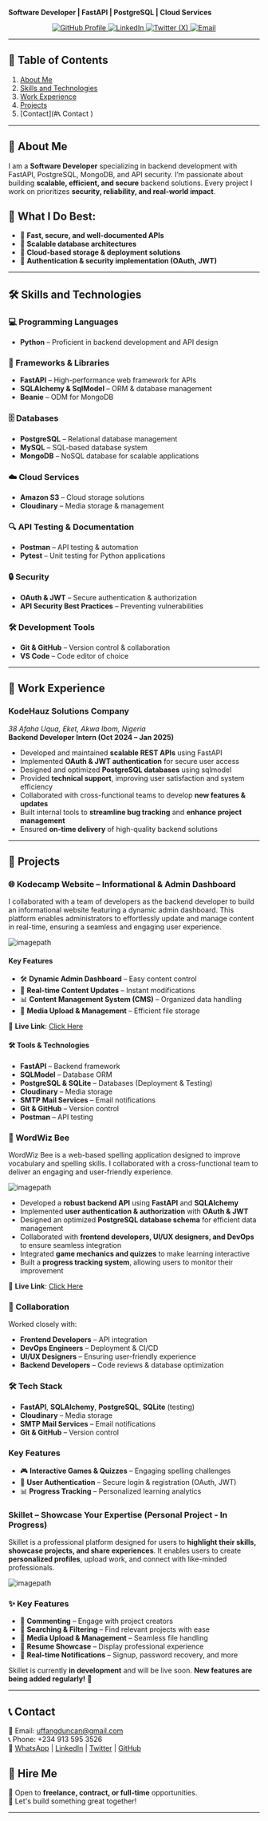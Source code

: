 **Software Developer | FastAPI | PostgreSQL | Cloud Services** 
<p align="center">
  <a href="https://github.com/duncan532">
    <img src="https://img.shields.io/badge/GitHub-Profile-black?logo=github" alt="GitHub Profile">
  </a>
  <a href="https://www.linkedin.com/in/duncan-uffang-bbb562304/">
    <img src="https://img.shields.io/badge/LinkedIn-Connect-blue?logo=linkedin" alt="LinkedIn">
  </a>
  <a href="https://x.com/DuncanUffang">
    <img src="https://img.shields.io/badge/X-Follow-blue?logo=X" alt="Twitter (X)">
  </a>
  <a href="mailto:uffangduncan@gmail.com">
    <img src="https://img.shields.io/badge/Email-Contact%20Me-red?logo=gmail" alt="Email">
  </a>
</p>

---

## 📌 Table of Contents  
1. [About Me](#about-me)  
2. [Skills and Technologies](#skills-and-technologies)  
3. [Work Experience](#work-experience)  
4. [Projects](#projects)  
5. [Contact](#📞 Contact )  

---

## 📖 About Me  
I am a **Software Developer** specializing in backend development with FastAPI, PostgreSQL, MongoDB, and API security. I’m passionate about building **scalable, efficient, and secure** backend solutions. Every project I work on prioritizes **security, reliability, and real-world impact**.  

## 🚀 What I Do Best:
- 🔹 **Fast, secure, and well-documented APIs**  
- 🔹 **Scalable database architectures**  
- 🔹 **Cloud-based storage & deployment solutions**  
- 🔹 **Authentication & security implementation (OAuth, JWT)**

---

## 🛠 Skills and Technologies  

### 💻 Programming Languages  
- **Python** – Proficient in backend development and API design

### 🚀 Frameworks & Libraries  
- **FastAPI** – High-performance web framework for APIs  
- **SQLAlchemy & SqlModel** – ORM & database management  
- **Beanie** – ODM for MongoDB  

### 🗄 Databases  
- **PostgreSQL** – Relational database management  
- **MySQL** – SQL-based database system  
- **MongoDB** – NoSQL database for scalable applications  

### ☁️ Cloud Services  
- **Amazon S3** – Cloud storage solutions  
- **Cloudinary** – Media storage & management  

### 🔍 API Testing & Documentation  
- **Postman** – API testing & automation  
- **Pytest** – Unit testing for Python applications  

### 🔒 Security  
- **OAuth & JWT** – Secure authentication & authorization  
- **API Security Best Practices** – Preventing vulnerabilities  

### 🛠 Development Tools  
- **Git & GitHub** – Version control & collaboration  
- **VS Code** – Code editor of choice  

---

## 💼 Work Experience  
### **KodeHauz Solutions Company**  
*38 Afaha Uqua, Eket, Akwa Ibom, Nigeria*  
**Backend Developer Intern (Oct 2024 – Jan 2025)**  

- Developed and maintained **scalable REST APIs** using FastAPI  
- Implemented **OAuth & JWT authentication** for secure user access  
- Designed and optimized **PostgreSQL databases** using sqlmodel
- Provided **technical support**, improving user satisfaction and system efficiency  
- Collaborated with cross-functional teams to develop **new features & updates**  
- Built internal tools to **streamline bug tracking** and **enhance project management**  
- Ensured **on-time delivery** of high-quality backend solutions 

---


## 📌 Projects

### 🌐 Kodecamp Website – Informational & Admin Dashboard  
I collaborated with a team of developers as the backend developer to build an informational website featuring a dynamic admin dashboard. This platform enables administrators to effortlessly update and manage content in real-time, ensuring a seamless and engaging user experience.

![imagepath](images/242716850_126190696426465_6183149075512365490_n.jpg)  

#### Key Features  
- 🛠 **Dynamic Admin Dashboard** – Easy content control  
- 🔄 **Real-time Content Updates** – Instant modifications  
- 📊 **Content Management System (CMS)** – Organized data handling  
- 📂 **Media Upload & Management** – Efficient file storage  

🔗 **Live Link**: [Click Here](https://dev.kodecamp.kodehauz.dev/) 

#### 🛠 Tools & Technologies  
- **FastAPI** – Backend framework  
- **SQLModel** – Database ORM  
- **PostgreSQL & SQLite** – Databases (Deployment & Testing)  
- **Cloudinary** – Media storage  
- **SMTP Mail Services** – Email notifications  
- **Git & GitHub** – Version control  
- **Postman** – API testing  


### 🐝 WordWiz Bee  
WordWiz Bee is a web-based spelling application designed to improve vocabulary and spelling skills. I collaborated with a cross-functional team to deliver an engaging and user-friendly experience.

![imagepath](images/wordwiz2image34.jpg)

- Developed a **robust backend API** using **FastAPI** and **SQLAlchemy**  
- Implemented **user authentication & authorization** with **OAuth & JWT**  
- Designed an optimized **PostgreSQL database schema** for efficient data management  
- Collaborated with **frontend developers, UI/UX designers, and DevOps** to ensure seamless integration  
- Integrated **game mechanics and quizzes** to make learning interactive  
- Built a **progress tracking system**, allowing users to monitor their improvement  

🔗 **Live Link**: [Click Here](https://dev.wordwiz.kodehauz.dev/)  


### 🤝 Collaboration  
Worked closely with:  
- **Frontend Developers** – API integration  
- **DevOps Engineers** – Deployment & CI/CD  
- **UI/UX Designers** – Ensuring user-friendly experience  
- **Backend Developers** – Code reviews & database optimization  

### 🛠 Tech Stack  
- **FastAPI**, **SQLAlchemy**, **PostgreSQL**, **SQLite** (testing)  
- **Cloudinary** – Media storage  
- **SMTP Mail Services** – Email notifications  
- **Git & GitHub** – Version control  

###  Key Features  
- 🎮 **Interactive Games & Quizzes** – Engaging spelling challenges  
- 🔑 **User Authentication** – Secure login & registration (OAuth, JWT)  
- 📊 **Progress Tracking** – Personalized learning analytics  



### Skillet – Showcase Your Expertise (Personal Project - In Progress)  
Skillet is a professional platform designed for users to **highlight their skills, showcase projects, and share experiences**. It enables users to create **personalized profiles**, upload work, and connect with like-minded professionals.  

![imagepath](images/skillet_logo.jpg)  

### ✨ Key Features  
- 💬 **Commenting** – Engage with project creators  
- 🔎 **Searching & Filtering** – Find relevant projects with ease  
- 📂 **Media Upload & Management** – Seamless file handling  
- 📄 **Resume Showcase** – Display professional experience  
- 🔔 **Real-time Notifications** – Signup, password recovery, and more  

Skillet is currently **in development** and will be live soon. **New features are being added regularly!** 🚀  


---

## 📞 Contact  
📧 Email: [uffangduncan@gmail.com](mailto:uffangduncan@gmail.com)  
📞 Phone: +234 913 595 3526  
🔗 [WhatsApp](https://wa.me/2349135953526) | [LinkedIn](https://www.linkedin.com/in/duncan-uffang-bbb562304/) | [Twitter](https://x.com/DuncanUffang) | [GitHub](https://github.com/duncan532)  

## 💼 Hire Me  
🔹 Open to **freelance, contract, or full-time** opportunities.  
🔹 Let's build something great together! 

---
